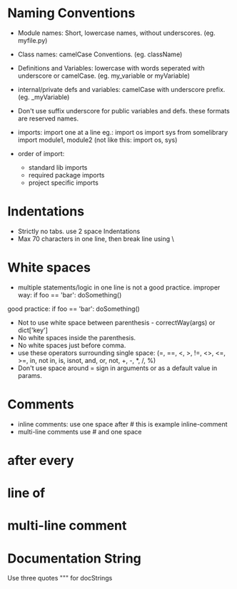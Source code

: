 # Naming Conventions

- Module names: Short, lowercase names, without underscores. (eg. myfile.py)
- Class names: camelCase Conventions. (eg. className)
- Definitions and Variables: lowercase with words seperated with underscore or camelCase. (eg. my_variable or myVariable)
- internal/private defs and variables: camelCase with underscore prefix. (eg. _myVariable)
- Don't use suffix underscore for public variables and defs. these formats are reserved names.
- imports: import one at a line
eg.:
import os
import sys
from somelibrary import module1, module2
(not like this: import os, sys)


- order of import:
  - standard lib imports
  - required package imports
  - project specific imports

# Indentations

- Strictly no tabs. use 2 space Indentations
- Max 70 characters in one line, then break line using \

# White spaces

- multiple statements/logic in one line is not a good practice.
improper way:
if foo == 'bar': doSomething()

good practice:
if foo == 'bar':
  doSomething()

- Not to use white space between parenthesis - correctWay(args) or dict['key']
- No white spaces inside the parenthesis.
- No white spaces just before comma.
- use these operators surrounding single space: (=, ==, <, >, !=, <>, <=, >=, in, not in, is, isnot, and, or, not, +, -, *, /, %)
- Don't use space around = sign in arguments or as a default value in params.


# Comments

- inline comments: use one space after # this is example inline-comment
- multi-line comments use # and one space
# after every
# line of
# multi-line comment

# Documentation String

Use three quotes """ for docStrings
